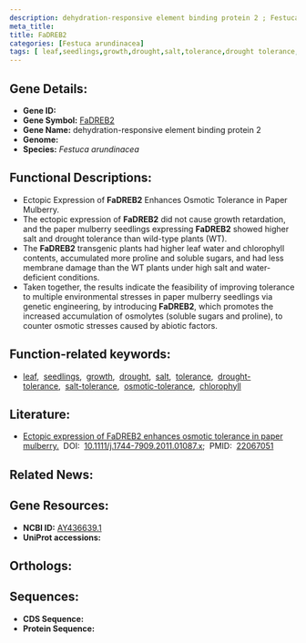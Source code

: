 ```yaml
---
description: dehydration-responsive element binding protein 2 ; Festuca arundinacea
meta_title:
title: FaDREB2
categories: [Festuca arundinacea]
tags: [ leaf,seedlings,growth,drought,salt,tolerance,drought tolerance,salt tolerance,osmotic tolerance,chlorophyll ]
---
```


## Gene Details:
- **Gene ID:** []()
- **Gene Symbol:** <u>FaDREB2</u>
- **Gene Name:** dehydration-responsive element binding protein 2
- **Genome:** []()
- **Species:** *Festuca arundinacea*

## Functional Descriptions:
   - Ectopic Expression of **FaDREB2** Enhances Osmotic Tolerance in Paper Mulberry.
   - The ectopic expression of **FaDREB2** did not cause growth retardation, and the paper mulberry seedlings expressing **FaDREB2** showed higher salt and drought tolerance than wild-type plants (WT).
   - The **FaDREB2** transgenic plants had higher leaf water and chlorophyll contents, accumulated more proline and soluble sugars, and had less membrane damage than the WT plants under high salt and water-deficient conditions.
   - Taken together, the results indicate the feasibility of improving tolerance to multiple environmental stresses in paper mulberry seedlings via genetic engineering, by introducing **FaDREB2**, which promotes the increased accumulation of osmolytes (soluble sugars and proline), to counter osmotic stresses caused by abiotic factors.

## Function-related keywords:
   - [leaf](/tags/leaf/),&nbsp;&nbsp;[seedlings](/tags/seedlings/),&nbsp;&nbsp;[growth](/tags/growth/),&nbsp;&nbsp;[drought](/tags/drought/),&nbsp;&nbsp;[salt](/tags/salt/),&nbsp;&nbsp;[tolerance](/tags/tolerance/),&nbsp;&nbsp;[drought-tolerance](/tags/drought-tolerance/),&nbsp;&nbsp;[salt-tolerance](/tags/salt-tolerance/),&nbsp;&nbsp;[osmotic-tolerance](/tags/osmotic-tolerance/),&nbsp;&nbsp;[chlorophyll](/tags/chlorophyll/)

## Literature:
   - [Ectopic expression of FaDREB2 enhances osmotic tolerance in paper mulberry.](https://doi.org/10.1111/j.1744-7909.2011.01087.x)&nbsp;&nbsp;DOI:&nbsp;&nbsp;[10.1111/j.1744-7909.2011.01087.x](https://doi.org/10.1111/j.1744-7909.2011.01087.x);&nbsp;&nbsp;PMID:&nbsp;&nbsp;[22067051](https://pubmed.ncbi.nlm.nih.gov/22067051/)

## Related News:

## Gene Resources:
- **NCBI ID:**  [AY436639.1](https://www.ncbi.nlm.nih.gov/gene/?term=AY436639.1)
- **UniProt accessions:**  [](https://www.uniprot.org/uniprotkb//entry)

## Orthologs:

## Sequences:
- **CDS Sequence:**
- **Protein Sequence:**
